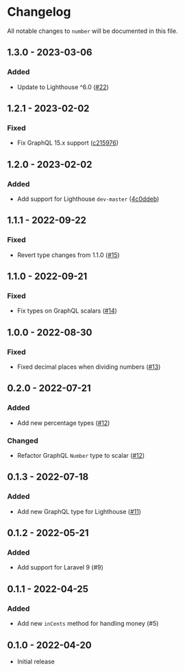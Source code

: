 # Changelog

All notable changes to `number` will be documented in this file.

## 1.3.0 - 2023-03-06

### Added
- Update to Lighthouse ^6.0 ([#22](https://github.com/worksome/number/pull/22))

## 1.2.1 - 2023-02-02

### Fixed
- Fix GraphQL 15.x support ([c215976](https://github.com/worksome/number/commit/c215976de7932d9452b85190acc9107d8391f7de))

## 1.2.0 - 2023-02-02

### Added
- Add support for Lighthouse `dev-master` ([4c0ddeb](https://github.com/worksome/number/commit/4c0ddebaf48822da9d971c2b78aa37d348540d0b))

## 1.1.1 - 2022-09-22

### Fixed
- Revert type changes from 1.1.0 ([#15](https://github.com/worksome/number/pull/15))

## 1.1.0 - 2022-09-21

### Fixed
- Fix types on GraphQL scalars ([#14](https://github.com/worksome/number/pull/14))

## 1.0.0 - 2022-08-30

### Fixed
- Fixed decimal places when dividing numbers ([#13](https://github.com/worksome/number/pull/13))

## 0.2.0 - 2022-07-21

### Added
- Add new percentage types ([#12](https://github.com/worksome/number/pull/12))

### Changed
- Refactor GraphQL `Number` type to scalar ([#12](https://github.com/worksome/number/pull/12))

## 0.1.3 - 2022-07-18

### Added
- Add new GraphQL type for Lighthouse ([#11](https://github.com/worksome/number/pull/11))

## 0.1.2 - 2022-05-21

### Added
- Add support for Laravel 9 (#9)

## 0.1.1 - 2022-04-25

### Added
- Add new `inCents` method for handling money (#5)

## 0.1.0 - 2022-04-20

- Initial release
